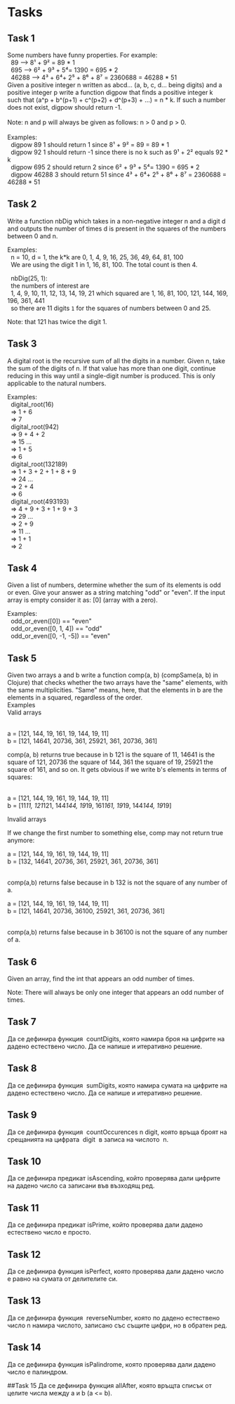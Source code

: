 # Tasks

## Task 1
Some numbers have funny properties. For example:<br/>
&nbsp;&nbsp;89 --> 8¹ + 9² = 89 * 1<br/>
&nbsp;&nbsp;695 --> 6² + 9³ + 5⁴= 1390 = 695 * 2<br/>
&nbsp;&nbsp;46288 --> 4³ + 6⁴+ 2⁵ + 8⁶ + 8⁷ = 2360688 = 46288 * 51<br/>
Given a positive integer n written as abcd... (a, b, c, d... being digits) and a positive integer p write a function digpow that finds a positive integer k such that (a^p + b^(p+1) + c^(p+2) + d^(p+3) + ...) = n * k. If such a number does not exist, digpow should return -1.<br/><br/>
Note: n and p will always be given as follows: n > 0 and p > 0.<br/><br/>
Examples:<br/>
&nbsp;&nbsp;digpow 89 1 should return 1 since 8¹ + 9² = 89 = 89 * 1<br/>
&nbsp;&nbsp;digpow 92 1 should return -1 since there is no k such as 9¹ + 2² equals 92 * k<br/>
&nbsp;&nbsp;digpow 695 2 should return 2 since 6² + 9³ + 5⁴= 1390 = 695 * 2<br/>
&nbsp;&nbsp;digpow 46288 3 should return 51 since 4³ + 6⁴+ 2⁵ + 8⁶ + 8⁷ = 2360688 = 46288 * 51<br/>

## Task 2
Write a function nbDig which takes in a non-negative integer n and a digit d and outputs the number of times d is present in the squares of the numbers between 0 and n.<br/>

Examples:<br/>
&nbsp;&nbsp;n = 10, d = 1, the k*k are 0, 1, 4, 9, 16, 25, 36, 49, 64, 81, 100<br/>
&nbsp;&nbsp;We are using the digit 1 in 1, 16, 81, 100. The total count is then 4.<br/>

&nbsp;&nbsp;nbDig(25, 1):<br/>
&nbsp;&nbsp;the numbers of interest are<br/>
&nbsp;&nbsp;1, 4, 9, 10, 11, 12, 13, 14, 19, 21 which squared are 1, 16, 81, 100, 121, 144, 169, 196, 361, 441<br/>
&nbsp;&nbsp;so there are 11 digits `1` for the squares of numbers between 0 and 25.<br/>

Note: that 121 has twice the digit 1.<br/>

## Task 3
A digital root is the recursive sum of all the digits in a number. Given n, take the sum of the digits of n. If that value has more than one digit, continue reducing in this way until a single-digit number is produced. This is only applicable to the natural numbers.<br/>

Examples:<br/>
&nbsp;&nbsp;digital_root(16)<br/>
&nbsp;&nbsp;=> 1 + 6<br/>
&nbsp;&nbsp;=> 7<br/>
&nbsp;&nbsp;digital_root(942)<br/>
&nbsp;&nbsp;=> 9 + 4 + 2<br/>
&nbsp;&nbsp;=> 15 ...<br/>
&nbsp;&nbsp;=> 1 + 5<br/>
&nbsp;&nbsp;=> 6<br/>
&nbsp;&nbsp;digital_root(132189)<br/>
&nbsp;&nbsp;=> 1 + 3 + 2 + 1 + 8 + 9<br/>
&nbsp;&nbsp;=> 24 ...<br/>
&nbsp;&nbsp;=> 2 + 4<br/>
&nbsp;&nbsp;=> 6<br/>
&nbsp;&nbsp;digital_root(493193)<br/>
&nbsp;&nbsp;=> 4 + 9 + 3 + 1 + 9 + 3<br/>
&nbsp;&nbsp;=> 29 ...<br/>
&nbsp;&nbsp;=> 2 + 9<br/>
&nbsp;&nbsp;=> 11 ...<br/>
&nbsp;&nbsp;=> 1 + 1<br/>
&nbsp;&nbsp;=> 2<br/>

## Task 4
Given a list of numbers, determine whether the sum of its elements is odd or even. Give your answer as a string matching "odd" or "even". If the input array is empty consider it as: [0] (array with a zero).<br/>

Examples:<br/>
&nbsp;&nbsp;odd_or_even([0])          ==  "even"<br/>
&nbsp;&nbsp;odd_or_even([0, 1, 4])    ==  "odd"<br/>
&nbsp;&nbsp;odd_or_even([0, -1, -5])  ==  "even"<br/>

## Task 5
Given two arrays a and b write a function comp(a, b) (compSame(a, b) in Clojure) that checks whether the two arrays have the "same" elements, with the same multiplicities. "Same" means, here, that the elements in b are the elements in a squared, regardless of the order.<br/>
Examples<br/>
Valid arrays<br/><br/>

a = [121, 144, 19, 161, 19, 144, 19, 11]  <br/>
b = [121, 14641, 20736, 361, 25921, 361, 20736, 361]<br/>

comp(a, b) returns true because in b 121 is the square of 11, 14641 is the square of 121, 20736 the square of 144, 361 the square of 19, 25921 the square of 161, and so on. It gets obvious if we write b's elements in terms of squares:<br/><br/>

a = [121, 144, 19, 161, 19, 144, 19, 11] <br/>
b = [11*11, 121*121, 144*144, 19*19, 161*161, 19*19, 144*144, 19*19]<br/>

Invalid arrays<br/>

If we change the first number to something else, comp may not return true anymore:<br/>

a = [121, 144, 19, 161, 19, 144, 19, 11]  <br/>
b = [132, 14641, 20736, 361, 25921, 361, 20736, 361]<br/><br/>

comp(a,b) returns false because in b 132 is not the square of any number of a.<br/>

a = [121, 144, 19, 161, 19, 144, 19, 11]  <br/>
b = [121, 14641, 20736, 36100, 25921, 361, 20736, 361]<br/><br/>

comp(a,b) returns false because in b 36100 is not the square of any number of a.<br/>

## Task 6
Given an array, find the int that appears an odd number of times.

Note: There will always be only one integer that appears an odd number of times.

## Task 7
Да се дефинира функция ​ countDigits​, която намира броя на цифрите на дадено естествено число. Да се напише и итеративно решение.

## Task 8
Да се дефинира функция ​ sumDigits​, която намира сумата на цифрите на дадено естествено число. Да се напише и итеративно решение.

## Task 9
Да се дефинира функция ​ countOccurences n digit​, която връща броят на срещанията на цифрата ​ digit ​ в записа на числото ​ n.

## Task 10
Да се дефинира предикат isAscending​, който проверява дали цифрите на дадено число са записани във възходящ ред.

## Task 11
Да се дефинира предикат isPrime​, който проверява дали дадено естествено число е просто.

## Task 12
Да се дефинира функция isPerfect​, която проверява дали дадено число е равно на сумата от делителите си.

## Task 13
Да се дефинира функция ​ reverseNumber​, която по дадено естествено число n намира числото, записано със същите цифри, но в обратен ред.

## Task 14
Да се дефинира функция ​isPalindrome​, която проверява дали дадено число е палиндром.

##Task 15
Да се дефинира функция ​allAfter, която връщта списък от целите числа между а и b (a <= b).

